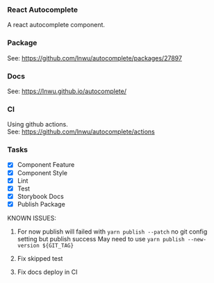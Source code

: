 ### React Autocomplete

A react autocomplete component.

### Package

See: https://github.com/lnwu/autocomplete/packages/27897

### Docs

See: https://lnwu.github.io/autocomplete/

### CI

Using github actions.  
See: https://github.com/lnwu/autocomplete/actions


### Tasks

- [x] Component Feature
- [x] Component Style
- [x] Lint
- [x] Test
- [x] Storybook Docs
- [x] Publish Package

KNOWN ISSUES:  
1. For now publish will failed with `yarn publish --patch` no git config setting but publish success May need to use `yarn publish --new-version ${GIT_TAG}`  

2. Fix skipped test  

3. Fix docs deploy in CI